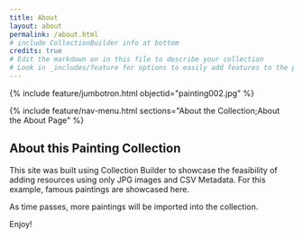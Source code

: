 ```yaml
---
title: About
layout: about
permalink: /about.html
# include CollectionBuilder info at bottom
credits: true
# Edit the markdown on in this file to describe your collection
# Look in _includes/feature for options to easily add features to the page
---
```


{% include feature/jumbotron.html objectid="painting002.jpg" %}

{% include feature/nav-menu.html sections="About the Collection;About the About Page" %}

## About this Painting Collection

This site was built using Collection Builder to showcase the feasibility of adding resources using only JPG images and CSV Metadata. For this example, famous paintings are showcased here.

As time passes, more paintings will be imported into the collection.

Enjoy!
